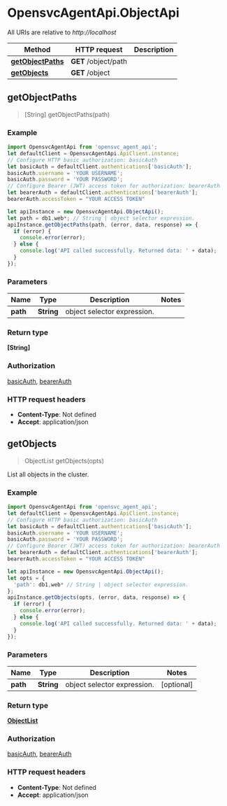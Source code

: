 # OpensvcAgentApi.ObjectApi

All URIs are relative to *http://localhost*

Method | HTTP request | Description
------------- | ------------- | -------------
[**getObjectPaths**](ObjectApi.md#getObjectPaths) | **GET** /object/path | 
[**getObjects**](ObjectApi.md#getObjects) | **GET** /object | 



## getObjectPaths

> [String] getObjectPaths(path)



### Example

```javascript
import OpensvcAgentApi from 'opensvc_agent_api';
let defaultClient = OpensvcAgentApi.ApiClient.instance;
// Configure HTTP basic authorization: basicAuth
let basicAuth = defaultClient.authentications['basicAuth'];
basicAuth.username = 'YOUR USERNAME';
basicAuth.password = 'YOUR PASSWORD';
// Configure Bearer (JWT) access token for authorization: bearerAuth
let bearerAuth = defaultClient.authentications['bearerAuth'];
bearerAuth.accessToken = "YOUR ACCESS TOKEN"

let apiInstance = new OpensvcAgentApi.ObjectApi();
let path = db1,web*; // String | object selector expression.
apiInstance.getObjectPaths(path, (error, data, response) => {
  if (error) {
    console.error(error);
  } else {
    console.log('API called successfully. Returned data: ' + data);
  }
});
```

### Parameters


Name | Type | Description  | Notes
------------- | ------------- | ------------- | -------------
 **path** | **String**| object selector expression. | 

### Return type

**[String]**

### Authorization

[basicAuth](../README.md#basicAuth), [bearerAuth](../README.md#bearerAuth)

### HTTP request headers

- **Content-Type**: Not defined
- **Accept**: application/json


## getObjects

> ObjectList getObjects(opts)



List all objects in the cluster. 

### Example

```javascript
import OpensvcAgentApi from 'opensvc_agent_api';
let defaultClient = OpensvcAgentApi.ApiClient.instance;
// Configure HTTP basic authorization: basicAuth
let basicAuth = defaultClient.authentications['basicAuth'];
basicAuth.username = 'YOUR USERNAME';
basicAuth.password = 'YOUR PASSWORD';
// Configure Bearer (JWT) access token for authorization: bearerAuth
let bearerAuth = defaultClient.authentications['bearerAuth'];
bearerAuth.accessToken = "YOUR ACCESS TOKEN"

let apiInstance = new OpensvcAgentApi.ObjectApi();
let opts = {
  'path': db1,web* // String | object selector expression.
};
apiInstance.getObjects(opts, (error, data, response) => {
  if (error) {
    console.error(error);
  } else {
    console.log('API called successfully. Returned data: ' + data);
  }
});
```

### Parameters


Name | Type | Description  | Notes
------------- | ------------- | ------------- | -------------
 **path** | **String**| object selector expression. | [optional] 

### Return type

[**ObjectList**](ObjectList.md)

### Authorization

[basicAuth](../README.md#basicAuth), [bearerAuth](../README.md#bearerAuth)

### HTTP request headers

- **Content-Type**: Not defined
- **Accept**: application/json


